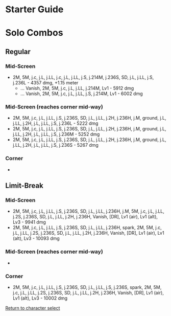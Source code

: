 # Starter Guide

# Solo Combos

## Regular

### Mid-Screen

- 2M, 5M, j.c, j.L, j.LL, j.c, j.L, j.LL, j.S, j.214M, j.236S, SD, j.L, j.LL, j.S, j.236L - 4357 dmg, +1.15 meter
  - ... Vanish, 2M, 5M, j.c, j.L, j.LL, j.214M, Lv1 - 5912 dmg
  - ... Vanish, 2M, 5M, j.c, j.L, j.LL, j.S, j.214M, Lv1 - 6002 dmg

### Mid-Screen (reaches corner mid-way)

- 2M, 5M, j.c, j.L, j.LL, j.S, j.236S, SD, j.L, j.LL, j.2H, j.236H, j.M, ground, j.L, j.LL, j.2H, j.L, j.LL, j.S, j.236L - 5222 dmg
- 2M, 5M, j.c, j.L, j.LL, j.S, j.236S, SD, j.L, j.LL, j.2H, j.236H, j.M, ground, j.L, j.LL, j.2H, j.L, j.LL, j.S, j.236M - 5252 dmg
- 2M, 5M, j.c, j.L, j.LL, j.S, j.236S, SD, j.L, j.LL, j.2H, j.236H, j.M, ground, j.L, j.LL, j.2H, j.L, j.LL, j.S, j.236S - 5267 dmg

### Corner

- 

## Limit-Break

### Mid-Screen

- 2M, 5M, j.c, j.L, j.LL, j.S, j.236S, SD, j.L, j.LL, j.236H, j.M, 5M, j.c, j.L, j.LL, j.2S, j.236S, SD, j.L, j.LL, j.2H, j.236H, Vanish, \[DR\], Lv1 \(air\), Lv1 \(alt\), Lv3 - 9941 dmg
- 2M, 5M, j.c, j.L, j.LL, j.S, j.236S, SD, j.L, j.LL, j.236H, spark, 2M, 5M, j.c, j.L, j.LL, j.2S, j.236S, SD, j.L, j.LL, j.2H, j.236H, Vanish, \[DR\], Lv1 \(air\), Lv1 \(alt\), Lv3 - 10093 dmg

### Mid-Screen (reaches corner mid-way)

- 

### Corner

- 2M, 5M, j.c, j.L, j.LL, j.S, j.236S, SD, j.L, j.LL, j.S, j.236S, spark, 2M, 5M, j.c, j.L, j.LL, j.2S, j.236S, SD, j.L, j.LL, j.2H, j.236H, Vanish, \[DR\], Lv1 \(air\), Lv1 \(alt\), Lv3 - 10002 dmg

[Return to character select](./index.md)  